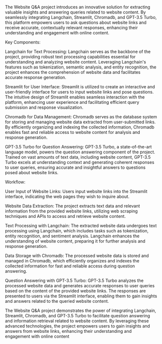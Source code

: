 
The Website Q&A project introduces an innovative solution for extracting valuable insights and answering queries related to website content. By seamlessly integrating Langchain, Streamlit, Chromadb, and GPT-3.5 Turbo, this platform empowers users to ask questions about website links and receive accurate, contextually relevant responses, enhancing their understanding and engagement with online content.

Key Components:

Langchain for Text Processing: Langchain serves as the backbone of the project, providing robust text processing capabilities essential for understanding and analyzing website content. Leveraging Langchain's features such as tokenization, semantic analysis, and entity recognition, the project enhances the comprehension of website data and facilitates accurate response generation.

Streamlit for User Interface: Streamlit is utilized to create an interactive and user-friendly interface for users to input website links and pose questions. The intuitive design of Streamlit enables seamless interaction with the platform, enhancing user experience and facilitating efficient query submission and response visualization.

Chromadb for Data Management: Chromadb serves as the database system for storing and managing website data extracted from user-submitted links. By efficiently organizing and indexing the collected information, Chromadb enables fast and reliable access to website content for analysis and response generation.

GPT-3.5 Turbo for Question Answering: GPT-3.5 Turbo, a state-of-the-art language model, powers the question answering component of the project. Trained on vast amounts of text data, including website content, GPT-3.5 Turbo excels at understanding context and generating coherent responses to user queries, ensuring accurate and insightful answers to questions posed about website links.

Workflow:

User Input of Website Links: Users input website links into the Streamlit interface, indicating the web pages they wish to inquire about.

Website Data Extraction: The project extracts text data and relevant information from the provided website links, utilizing web scraping techniques and APIs to access and retrieve website content.

Text Processing with Langchain: The extracted website data undergoes text processing using Langchain, which includes tasks such as tokenization, entity recognition, and sentiment analysis. Langchain enhances the understanding of website content, preparing it for further analysis and response generation.

Data Storage with Chromadb: The processed website data is stored and managed in Chromadb, which efficiently organizes and indexes the collected information for fast and reliable access during question answering.

Question Answering with GPT-3.5 Turbo: GPT-3.5 Turbo analyzes the processed website data and generates accurate responses to user queries based on the content of the provided website links. The responses are presented to users via the Streamlit interface, enabling them to gain insights and answers related to the queried website content.


The Website Q&A project demonstrates the power of integrating Langchain, Streamlit, Chromadb, and GPT-3.5 Turbo to facilitate question answering and information retrieval related to website content. By leveraging these advanced technologies, the project empowers users to gain insights and answers from website links, enhancing their understanding and engagement with online content
